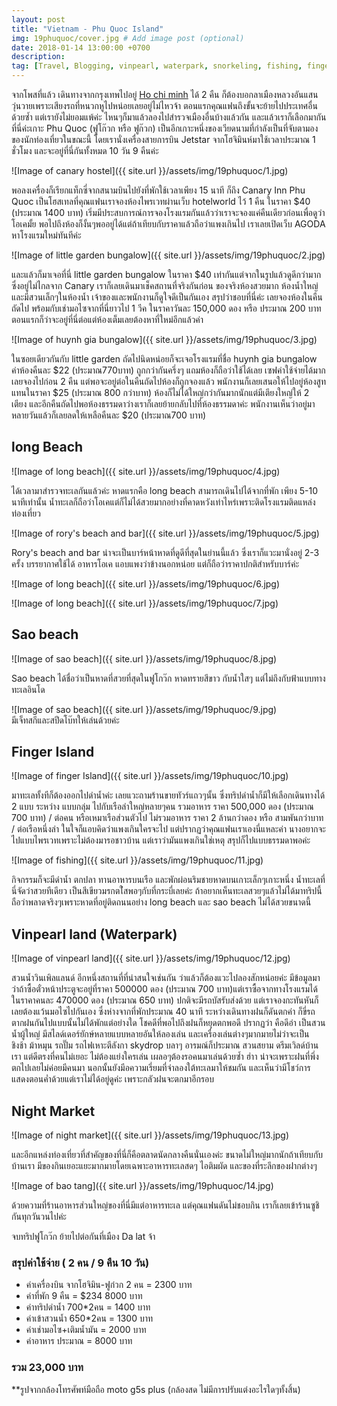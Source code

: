```yaml
---
layout: post
title: "Vietnam - Phu Quoc Island"
img: 19phuquoc/cover.jpg # Add image post (optional)
date: 2018-01-14 13:00:00 +0700
description:
tag: [Travel, Blogging, vinpearl, waterpark, snorkeling, fishing, fingerisland, longbeach, saobeach, phu quoc, island, beach, Vietnam, ฟูโกว๊ก, เวียดนาม]
---
```


จากโพสที่แล้ว เดินทางจากกรุงเทพไปอยู่ <a href="/Hochiminh/" target="_ blank">Ho chi minh</a>  ได้ 2 คืน ก็ต้องบอกลาเมืองหลวงอันแสนวุ่นวายเพราะเสียงรถที่หนวกหูไปหน่อยเลยอยู่ไม่ไหวจ้า ตอนแรกคุณแฟนถึงขั้นจะย้ายไปประเทศอื่นด้วยซ้ำ แต่เรายังไม่ยอมแพ้ค่ะ ไหนๆก็มาแล้วลองไปสำรวจเมืองอื่นบ้างแล้วกัน และแล้วเราก็เลือกมากันที่นี่ค่ะเกาะ Phu Quoc (ฟูโก๊วก หรือ ฟูก๊วก) เป็นอีกเกาะหนึ่งของเวียดนามที่กำลังเป็นที่จับตามองของนักท่องเที่ยวในขณะนี้ โดยเรานั่งเครื่องสายการบิน Jetstar จากโฮจิมินห์มาใช้เวลาประมาณ 1 ชั่วโมง และจะอยู่ที่นี่กันทั้งหมด 10 วัน 9 คืนค่ะ

![Image of canary hostel]({{ site.url }}/assets/img/19phuquoc/1.jpg)

พอลงเครื่องก็เรียกแท็กซี่จากสนามบินไปยังที่พักใช้เวลาเพียง 15 นาที ก็ถึง Canary Inn Phu Quoc เป็นโฮสเทลที่คุณแฟนเราจองห้องไพรเวทผ่านเว็บ hotelworld ไว้ 1 คืน ในราคา $40 (ประมาณ 1400 บาท) เริ่มมีประสบการณ์การจองโรงแรมกันแล้วว่าเราจะจองแค่คืนเดียวก่อนเพื่อดูว่าโอเคมั้ย พอไปถึงห้องก็งั้นๆพออยู่ได้แต่ถ้าเทียบกับราคาแล้วถือว่าแพงเกินไป เราเลยเปิดเว็บ AGODA หาโรงแรมใหม่ทันทีค่ะ

![Image of little garden bungalow]({{ site.url }}/assets/img/19phuquoc/2.jpg)

และแล้วก็มาเจอที่นี่ little garden bungalow ในราคา $40 เท่ากันแต่จากในรูปแล้วดูดีกว่ามาก ซึ่งอยู่ไม่ไกลจาก Canary เราก็เลยเดินมาเช็คสถานที่จริงกันก่อน ของจริงห้องสวยมาก ห้องน้ำใหญ่และมีสวนเล็กๆในห้องน้ำ เจ้าของและพนักงานก็ดูใจดีเป็นกันเอง  สรุปว่าชอบที่นี่ค่ะ เลยจองห้องในคืนถัดไป พร้อมกับเช่ามอไซจากที่นี่ยาวไป 1 วีค ในราคาวันละ 150,000 ดอง หรือ ประมาณ 200 บาท ตอนแรกก็ว่าจะอยู่ที่นี่ต่อแต่ห้องเต็มเลยต้องหาที่ใหม่อีกแล้วค่า

![Image of huynh gia bungalow]({{ site.url }}/assets/img/19phuquoc/3.jpg)

ในซอยเดียวกันกับ little garden ถัดไปนิดหน่อยก็จะเจอโรงแรมที่ชื่อ huynh gia bungalow ค่าห้องคืนละ $22 (ประมาณ770บาท) ถูกกว่ากันครึ่งๆ แถมห้องก็ถือว่าใช้ได้เลย เซฟค่าใช้จ่ายได้มาก เลยจองไปก่อน 2 คืน แต่พอจะอยู่ต่อในคืนถัดไปห้องก็ถูกจองแล้ว พนักงานก็เลยเสนอให้ไปอยู่ห้องสูทแทนในราคา $25 (ประมาณ 800 กว่าบาท) ห้องก็ไม่ได้ใหญ่กว่ากันมากนักแต่มีเตียงใหญ่ให้ 2 เตียง และอีกคืนถัดไปพอห้องธรรมดาว่างเราก็เลยย้ายกลับไปที่ห้องธรรมดาค่ะ พนักงานเห็นว่าอยู่มาหลายวันแล้วก็เลยลดให้เหลือคืนละ $20 (ประมาณ700 บาท)  


## long Beach

![Image of long beach]({{ site.url }}/assets/img/19phuquoc/4.jpg)

ได้เวลามาสำรวจทะเลกันแล้วค่ะ หาดแรกคือ long beach สามารถเดินไปได้จากที่พัก เพียง 5-10 นาทีเท่านั้น น้ำทะเลก็ถือว่าโอเคแต่ก็ไม่ได้สวยมากอย่างที่คาดหวังเท่าไหร่เพราะติดโรงแรมติดแหล่งท่องเที่ยว

![Image of rory's beach and bar]({{ site.url }}/assets/img/19phuquoc/5.jpg)

Rory's beach and bar น่าจะเป็นบาร์หน้าหาดที่ดูดีที่สุดในย่านนี้แล้ว ซึ่งเราก็แวะมานั่งอยู่ 2-3 ครั้ง บรรยากาศใช้ได้ อาหารโอเค แอบแพงว่าข้างนอกหน่อย แต่ก็ถือว่าราคาปกติสำหรับบาร์ค่ะ

![Image of long beach]({{ site.url }}/assets/img/19phuquoc/6.jpg)


![Image of long beach]({{ site.url }}/assets/img/19phuquoc/7.jpg)    


## Sao beach
![Image of sao beach]({{ site.url }}/assets/img/19phuquoc/8.jpg)

Sao beach ได้ชื่อว่าเป็นหาดที่สวยที่สุดในฟูโกว๊ก หาดทรายสีขาว กับน้ำใสๆ แต่ไม่ถึงกับฟ้าแบบทางทะเลอินโด

![Image of sao beach]({{ site.url }}/assets/img/19phuquoc/9.jpg)  
มีเจ็ทสกีและสปีดโบ๊ทให้เล่นด้วยค่ะ

## Finger Island
![Image of finger Island]({{ site.url }}/assets/img/19phuquoc/10.jpg)

มาทะเลทั้งทีก็ต้องออกไปดำน้ำค่ะ เลยแวะถามร้านขายทัวร์แถวๆนั้น ซึ่งทริปดำน้ำก็มีให้เลือกเดินทางได้ 2 แบบ ระหว่าง แบบกลุ่ม ไปกับเรือลำใหญ่หลายๆคน รวมอาหาร ราคา 500,000 ดอง (ประมาณ 700 บาท) / ต่อคน หรือเหมาเรือส่วนตัวไป ไม่รวมอาหาร ราคา 2 ล้านกว่าดอง หรือ สามพันกว่าบาท / ต่อเรือหนึ่งลำ ในใจก็แอบคิดว่าแพงเกินใครจะไป แต่ปรากฏว่าคุณแฟนเราเองนี่แหละค่า นางอยากจะไปแบบไพรเวทเพราะไม่ต้องมารอชาวบ้าน แต่เราว่ามันแพงเกินใช่เหตุ สรุปก็ไปแบบธรรมดาพอค่ะ

![Image of fishing]({{ site.url }}/assets/img/19phuquoc/11.jpg)

กิจกรรมก็จะมีดำน้ำ ตกปลา ทานอาหารบนเรือ และพักผ่อนริมชายหาดบนเกาะเล็กๆเกาะหนึ่ง น้ำทะเลที่นี่จัดว่าสวยทีเดียว เป็นสีเขียวมรกตใ่สพอๆกับที่กระบี่เลยค่ะ ถ้าอยากเห็นทะเลสวยๆแล้วไม่ได้มาทริปนี้ถือว่าพลาดจริงๆเพราะหาดที่อยู่ติดถนนอย่าง long beach และ sao beach ไม่ได้สวยขนาดนี้


## Vinpearl land (Waterpark)
![Image of vinpearl land]({{ site.url }}/assets/img/19phuquoc/12.jpg)

สวนน้ำวินเพิลแลนด์ อีกหนึ่งสถานที่ที่น่าสนใจเช่นกัน ว่าแล้วก็ต้องแวะไปลองสักหน่อยค่ะ มีข้อมูลมาว่าถ้าซื้อตั๋วหน้าประตูจะอยู่ที่ราคา 500000 ดอง (ประมาณ 700 บาท)แต่เราซื้อจากทางโรงแรมได้ในราคาคนละ 470000 ดอง (ประมาณ 650 บาท) ปกติจะมีรถบัสรับส่งด้วย แต่เราจองกะทันหันก็เลยต้องแว้นมอไซไปกันเอง ซึ่งห่างจากที่พักประมาณ 40 นาที ระหว่างเดินทางฝนก็ดันตกค่า ก็ขี่รถตากฝนกันไปแบบนั้นไม่ได้พักแต่อย่างใด โชคดีที่พอไปถึงฝนก็หยุดตกพอดี ปรากฏว่า คือดีอ่า เป็นสวนน้ำผู้ใหญ่ มีสไลด์เดอร์ยักษ์หลายแบบหลายอันให้ลองเล่น และเครื่องเล่นต่างๆมากมายไม่ว่าจะเป็น ชิงช้า ม้าหมุน รถปั๊ม รถไฟเหาะตีลังกา skydrop บลาๆ อารมณ์ก็ประมาณ สวนสยาม ดรีมเวิลด์บ้านเรา แต่ดีตรงที่คนไม่เยอะ ไม่ต้องแย่งใครเล่น เผลอๆต้องรอคนมาเล่นด้วยซ้ำ ฮ่าา น่าจะเพราะฝนที่พึ่งตกไปเลยไม่ค่อยมีคนมา นอกนั้นยังมีอความเรี่ยมที่จำลองใต้ทะเลมาให้ชมกัน และเห็นว่ามีโชว์การแสดงตอนค่ำด้วยแต่เราไม่ได้อยู่ดูค่ะ เพราะกลัวฝนจะตกมาอีกรอบ

## Night Market
![Image of night market]({{ site.url }}/assets/img/19phuquoc/13.jpg)

และอีกแหล่งท่องเที่ยวที่สำคัญของที่นี่ก็คือตลาดนัดกลางคืนนั่นเองค่ะ ขนาดไม่ใหญ่มากนักถ้าเทียบกับบ้านเรา มีของกินเยอะแยะมากมายโดยเฉพาะอาหารทะเลสดๆ ไอติมผัด และของที่ระลึกของฝากต่างๆ

![Image of bao tang]({{ site.url }}/assets/img/19phuquoc/14.jpg)

ด้วยความที่ร้านอาหารส่วนใหญ่ของที่นี่มีแต่อาหารทะเล แต่คุณแฟนดันไม่ชอบกิน เราก็เลยเข้าร้านซูชิกันทุกวันวนไปค่ะ

จบทริปฟูโกว๊ก ย้ายไปต่อกันที่เมือง Da lat จ้า

### สรุปค่าใช้จ่าย ( 2 คน / 9 คืน 10 วัน)
- ค่าเครื่องบิน จากโฮจิมิน-ฟูก๋วก 2 คน = 2300 บาท
- ค่าที่พัก 9 คืน = $234 8000 บาท
- ค่าทริปดำน้ำ 700*2คน = 1400 บาท
- ค่าเข้าสวนน้ำ 650*2คน = 1300 บาท
- ค่าเช่ามอไซ+เติมน้ำมัน = 2000 บาท
- ค่าอาหาร ประมาณ = 8000 บาท

### รวม 23,000 บาท


**รูปจากกล้องโทรศัพท์มือถือ moto g5s plus (กล้องสด ไม่มีการปรับแต่งอะไรใดๆทั้งสิ้น)
